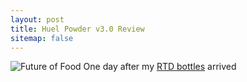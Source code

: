 ```yaml
---
layout: post
title: Huel Powder v3.0 Review
sitemap: false
---
```


![Future of Food](https://raw.githubusercontent.com/crdav/crdav.github.io/master/images/huel/BoxFutureOfFood.jpg)
One day after my [RTD bottles](/Huel-Ready-To-Drink-RTD-Review/) arrived